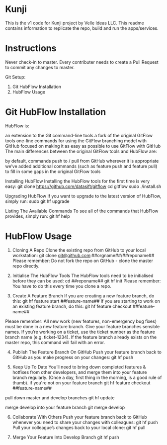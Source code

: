 # Kunji
This is the v1 code for Kunji project by Velle Ideas LLC.
This readme contains information to replicate the repo, build and run the apps/services.

# Instructions
Never check-in to master. Every contributer needs to create a Pull Request to commit any changes to master.

Git Setup:

1. Git HubFlow Installation
2. HubFlow Usage

# Git HubFlow Installation
HubFlow is:

an extension to the Git command-line tools
a fork of the original GitFlow tools
one-line commands for using the GitFlow branching model with GitHub
focused on making it as easy as possible to use GitFlow with GitHub
The main differences between the original GitFlow tools and HubFlow are:

by default, commands push to / pull from GitHub wherever it is appropriate
we’ve added additional commands (such as feature push and feature pull) to fill in some gaps in the original GitFlow tools

Installing HubFlow
Installing the HubFlow tools for the first time is very easy:
git clone https://github.com/datasift/gitflow
cd gitflow
sudo ./install.sh

Upgrading HubFlow
If you want to upgrade to the latest version of HubFlow, simply run:
sudo git hf upgrade

Listing The Available Commands
To see all of the commands that HubFlow provides, simply run:
git hf help

# HubFlow Usage

1. Cloning A Repo
Clone the existing repo from GitHub to your local workstation:
git clone git@github.com:##orgname##/##reponame##
Please remember:
Do not fork the repo on GitHub - clone the master repo directly.

2. Initialise The HubFlow Tools
The HubFlow tools need to be initialised before they can be used:
cd ##reponame##
git hf init
Please remember:
You have to do this every time you clone a repo.

3. Create A Feature Branch
If you are creating a new feature branch, do this:
git hf feature start ##feature-name##
If you are starting to work on an existing feature branch, do this:
git hf feature checkout ##feature-name##

Please remember:
All new work (new features, non-emergency bug fixes) must be done in a new feature branch. Give your feature branches sensible names. If you’re working on a ticket, use the ticket number as the feature branch name (e.g. ticket-1234). If the feature branch already exists on the master repo, this command will fail with an error.

4. Publish The Feature Branch On GitHub
Push your feature branch back to GitHub as you make progress on your changes:
git hf push

5. Keep Up To Date
You’ll need to bring down completed features & hotfixes from other developers, and merge them into your feature branch regularly. (Once a day, first thing in the morning, is a good rule of thumb). if you're not on your feature branch
git hf feature checkout ##feature-name##

pull down master and develop branches
git hf update

merge develop into your feature branch
git merge develop

6. Collaborate With Others
Push your feature branch back to GitHub whenever you need to share your changes with colleagues:
git hf push
Pull your colleague’s changes back to your local clone:
git hf pull

7. Merge Your Feature Into Develop Branch
git hf push
